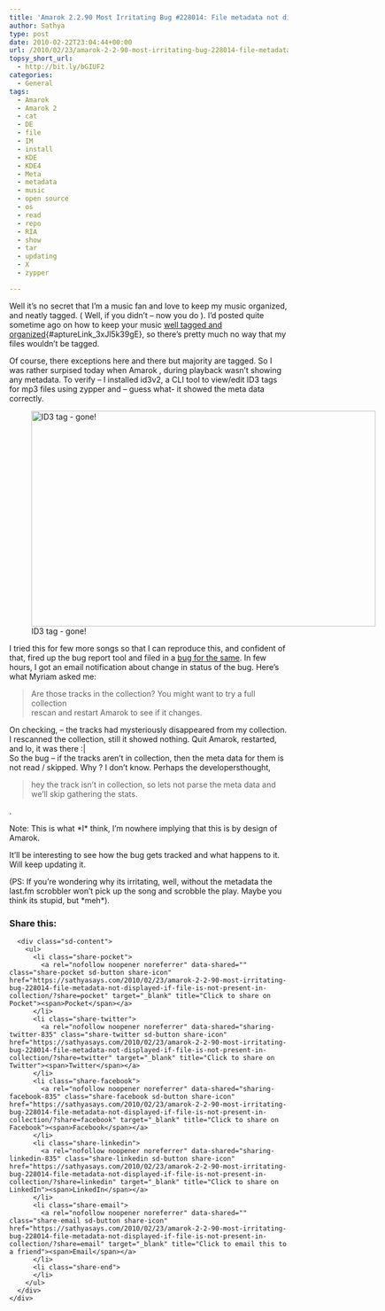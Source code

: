 ```yaml
---
title: 'Amarok 2.2.90 Most Irritating Bug #228014: File metadata not displayed If File Is Not Present In Collection'
author: Sathya
type: post
date: 2010-02-22T23:04:44+00:00
url: /2010/02/23/amarok-2-2-90-most-irritating-bug-228014-file-metadata-not-displayed-if-file-is-not-present-in-collection/
topsy_short_url:
  - http://bit.ly/bGIUF2
categories:
  - General
tags:
  - Amarok
  - Amarok 2
  - cat
  - DE
  - file
  - IM
  - install
  - KDE
  - KDE4
  - Meta
  - metadata
  - music
  - open source
  - os
  - read
  - repo
  - RIA
  - show
  - tar
  - updating
  - X
  - zypper

---
```

Well it&#8217;s no secret that I&#8217;m a music fan and love to keep my music organized, and neatly tagged. ( Well, if you didn&#8217;t &#8211; now you do ). I&#8217;d posted quite sometime ago on how to keep your music [well tagged and organized][1]{#aptureLink_3xJl5k39gE}, so there&#8217;s pretty much no way that my files wouldn&#8217;t be tagged.

Of course, there exceptions here and there but majority are tagged. So I was rather surpised today when Amarok , during playback wasn&#8217;t showing any metadata. To verify &#8211; I installed id3v2, a CLI tool to view/edit ID3 tags for mp3 files using zypper and &#8211; guess what- it showed the meta data correctly.
  
<!--more-->

<p style="text-align: center;">
  <figure style="width: 622px" class="wp-caption aligncenter"><a href="https://i0.wp.com/imagebin.ca/img/Vd4Ku-B.jpg"><img class=" " title="ID3 tag - gone!" src="https://i0.wp.com/imagebin.ca/img/Vd4Ku-B.jpg?resize=622%2C389" alt="ID3 tag - gone!" width="622" height="389" data-recalc-dims="1" /></a><figcaption class="wp-caption-text">ID3 tag - gone!</figcaption></figure> 
  
  <p>
    I tried this for few more songs so that I can reproduce this, and confident of that, fired up the bug report tool and filed in a <a id="aptureLink_AJTpe7PkTC" href="https://bugs.kde.org/show_bug.cgi?id=228014">bug for the same</a>. In few hours, I got an email notification about change in status of the bug. Here&#8217;s what Myriam asked me:
  </p>
  
  <blockquote>
    <p>
      Are those tracks in the collection? You might want to try a full collection<br /> rescan and restart Amarok to see if it changes.
    </p>
  </blockquote>
  
  <p>
    On checking, &#8211; the tracks had mysteriously disappeared from my collection. I rescanned the collection, still it showed nothing. Quit Amarok, restarted, and lo, it was there :|<br /> So the bug &#8211; if the tracks aren&#8217;t in collection, then the meta data for them is not read / skipped. Why ? I don&#8217;t know. Perhaps the developersthought,
  </p>
  
  <blockquote>
    <p>
      hey the track isn&#8217;t in collection, so lets not parse the meta data and we&#8217;ll skip gathering the stats.
    </p>
  </blockquote>
  
  <p>
    .
  </p>
  
  <p>
    Note: This is what *I* think, I&#8217;m nowhere implying that this is by design of Amarok.
  </p>
  
  <p>
    It&#8217;ll be interesting to see how the bug gets tracked and what happens to it. Will keep updating it.
  </p>
  
  <p>
    (PS: If you&#8217;re wondering why its irritating, well, without the metadata the last.fm scrobbler won&#8217;t pick up the song and scrobble the play. Maybe you think its stupid, but *meh*).
  </p>
  
  <div class="sharedaddy sd-sharing-enabled">
    <div class="robots-nocontent sd-block sd-social sd-social-icon-text sd-sharing">
      <h3 class="sd-title">
        Share this:
      </h3>
      
      <div class="sd-content">
        <ul>
          <li class="share-pocket">
            <a rel="nofollow noopener noreferrer" data-shared="" class="share-pocket sd-button share-icon" href="https://sathyasays.com/2010/02/23/amarok-2-2-90-most-irritating-bug-228014-file-metadata-not-displayed-if-file-is-not-present-in-collection/?share=pocket" target="_blank" title="Click to share on Pocket"><span>Pocket</span></a>
          </li>
          <li class="share-twitter">
            <a rel="nofollow noopener noreferrer" data-shared="sharing-twitter-835" class="share-twitter sd-button share-icon" href="https://sathyasays.com/2010/02/23/amarok-2-2-90-most-irritating-bug-228014-file-metadata-not-displayed-if-file-is-not-present-in-collection/?share=twitter" target="_blank" title="Click to share on Twitter"><span>Twitter</span></a>
          </li>
          <li class="share-facebook">
            <a rel="nofollow noopener noreferrer" data-shared="sharing-facebook-835" class="share-facebook sd-button share-icon" href="https://sathyasays.com/2010/02/23/amarok-2-2-90-most-irritating-bug-228014-file-metadata-not-displayed-if-file-is-not-present-in-collection/?share=facebook" target="_blank" title="Click to share on Facebook"><span>Facebook</span></a>
          </li>
          <li class="share-linkedin">
            <a rel="nofollow noopener noreferrer" data-shared="sharing-linkedin-835" class="share-linkedin sd-button share-icon" href="https://sathyasays.com/2010/02/23/amarok-2-2-90-most-irritating-bug-228014-file-metadata-not-displayed-if-file-is-not-present-in-collection/?share=linkedin" target="_blank" title="Click to share on LinkedIn"><span>LinkedIn</span></a>
          </li>
          <li class="share-email">
            <a rel="nofollow noopener noreferrer" data-shared="" class="share-email sd-button share-icon" href="https://sathyasays.com/2010/02/23/amarok-2-2-90-most-irritating-bug-228014-file-metadata-not-displayed-if-file-is-not-present-in-collection/?share=email" target="_blank" title="Click to email this to a friend"><span>Email</span></a>
          </li>
          <li class="share-end">
          </li>
        </ul>
      </div>
    </div>
  </div>

 [1]: http://sathyabh.at/2008/07/27/how-organise-and-tag-music-mp3-files-automatically-using-musicbrainz-picard-tagger/
